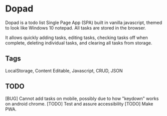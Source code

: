 # Dopad

Dopad is a todo list Single Page App (SPA) built in vanilla javascript, themed to look like Windows 10 notepad. All tasks are stored in the browser.

It allows quickly adding tasks, editing tasks, checking tasks off when complete, deleting individual tasks, and clearing all tasks from storage.

## Tags
LocalStorage, Content Editable, Javascript, CRUD, JSON

## TODO
[BUG] Cannot add tasks on mobile, possibly due to how "keydown" works on android chrome.
[TODO] Test and assure accessibility
[TODO] Make PWA.